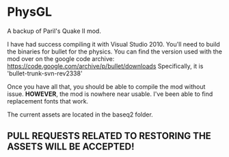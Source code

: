 # PhysGL
A backup of Paril's Quake II mod.

I have had success compiling it with Visual Studio 2010. You'll need to build the binaries for bullet for the physics.
You can find the version used with the mod over on the google code archive: https://code.google.com/archive/p/bullet/downloads
Specifically, it is 'bullet-trunk-svn-rev2338'

Once you have all that, you should be able to compile the mod without issue. **HOWEVER**, the mod is nowhere near usable. I've been able to find replacement fonts that work.

The current assets are located in the baseq2 folder.
## PULL REQUESTS RELATED TO RESTORING THE ASSETS WILL BE ACCEPTED!
